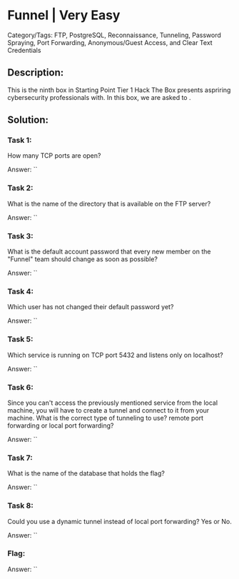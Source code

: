 # Funnel | Very Easy
Category/Tags: FTP, PostgreSQL, Reconnaissance, Tunneling, Password Spraying, Port Forwarding, Anonymous/Guest Access, and Clear Text Credentials

## Description:
This is the ninth box in Starting Point Tier 1 Hack The Box presents aspriring cybersecurity professionals with. In this box, we are asked to .

## Solution:
### **Task 1**:
How many TCP ports are open?<br>

Answer: ``

### **Task 2**:
What is the name of the directory that is available on the FTP server?<br>

Answer: ``

### **Task 3**:
What is the default account password that every new member on the "Funnel" team should change as soon as possible?<br>

Answer: ``

### **Task 4**:
Which user has not changed their default password yet?<br>

Answer: ``

### **Task 5**:
Which service is running on TCP port 5432 and listens only on localhost?<br>

Answer: ``

### **Task 6**:
Since you can't access the previously mentioned service from the local machine, you will have to create a tunnel and connect to it from your machine. What is the correct type of tunneling to use? remote port forwarding or local port forwarding?<br>

Answer: ``

### **Task 7**:
What is the name of the database that holds the flag?<br>

Answer: ``

### **Task 8**:
Could you use a dynamic tunnel instead of local port forwarding? Yes or No.<br>

Answer: ``

### **Flag**:

Answer: ``
